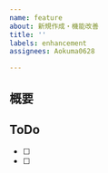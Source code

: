 ```yaml
---
name: feature
about: 新規作成・機能改善
title: ''
labels: enhancement
assignees: Aokuma0628

---
```


## 概要

## ToDo

- [ ] 
- [ ]
